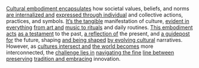 

[Cultural embodiment encapsulates](3/3/.Cultural%20Embodiment) how societal values, beliefs, and norms [are internalized and](1/1/_Intrinsic-Extrinsic) [expressed through individual](3/1/3/3/3/2/2/_Individual-Society) and collective actions, practices, and symbols. [It’s the tangible](1/1/3/1/1/2/1/.Tangible) manifestation of culture, [evident in everything](1/2/1/1/3/.Everywhere) [from art and](2/3/3/1/3/.Art%20Forms) [music to rituals](2/3/2/3/2/2/.Music) and daily routines. [This embodiment acts](3/3/.Cultural%20Embodiment) [as a testament](3/3/3/3/1/1/.Book%20of%20Revelation) to the past, [a reflection of](2/2/2/1/3/3/2/1/.Reflection) the present, and [a guidepost for](3/3/2/2/2/2/3/.Mentor%20and%20Guide) the future, shaping [and being shaped](1/3/1/2/3/3/2/1/1/2/1/3/.Bending) [by evolving cultural](1/1/3/2/1/3/2/.Evolution) narratives. However, as [cultures intersect and](3/1/3/3/1/2/2/3/3/2/2/2/.Culture) [the world becomes](1/1/1/3/.Becoming) more interconnected, the [challenge lies in](1/2/2/2/1/3/2/.Challenges) [navigating the fine](3/1/3/3/3/2/3/.Enforcement) [line between preserving](1/3/1/_Conservation-Transformation) [tradition and embracing](2/3/2/1/.Traditions) innovation.

